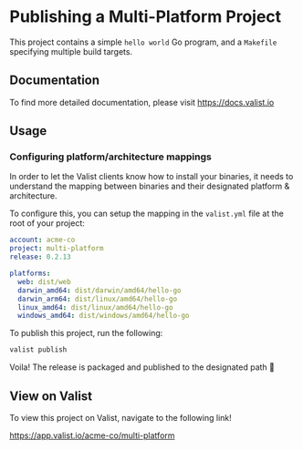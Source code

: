 # Publishing a Multi-Platform Project

This project contains a simple `hello world` Go program, and a `Makefile` specifying multiple build targets.

## Documentation

To find more detailed documentation, please visit https://docs.valist.io

## Usage

### Configuring platform/architecture mappings

In order to let the Valist clients know how to install your binaries, it needs to understand the mapping between binaries and their designated platform & architecture.

To configure this, you can setup the mapping in the `valist.yml` file at the root of your project:

```yaml
account: acme-co
project: multi-platform
release: 0.2.13

platforms:
  web: dist/web
  darwin_amd64: dist/darwin/amd64/hello-go
  darwin_arm64: dist/linux/amd64/hello-go
  linux_amd64: dist/linux/amd64/hello-go
  windows_amd64: dist/windows/amd64/hello-go
```

To publish this project, run the following:

```bash
valist publish
```

Voila! The release is packaged and published to the designated path 🚀

## View on Valist

To view this project on Valist, navigate to the following link!

<https://app.valist.io/acme-co/multi-platform>
